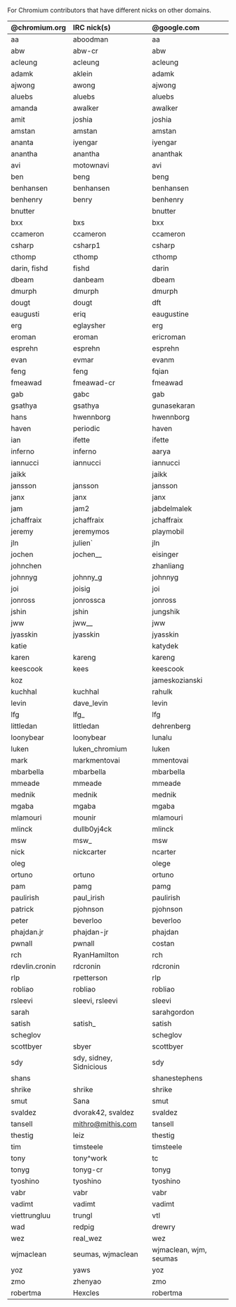 For Chromium contributors that have different nicks on other domains.

| **@chromium.org** | **IRC nick(s)** | **@google.com** |
|:------------------|:----------------|:----------------|
| aa                | aboodman        | aa              |
| abw               | abw-cr          | abw             |
| acleung           | acleung         | acleung         |
| adamk             | aklein          | adamk           |
| ajwong            | awong           | ajwong          |
| aluebs            | aluebs          | aluebs          |
| amanda            | awalker         | awalker         |
| amit              | joshia          | joshia          |
| amstan            | amstan          | amstan          |
| ananta            | iyengar         | iyengar         |
| anantha           | anantha         | ananthak        |
| avi               | motownavi       | avi             |
| ben               | beng            | beng            |
| benhansen         | benhansen       | benhansen       |
| benhenry          | benry           | benhenry        |
| bnutter           |                 | bnutter         |
| bxx               | bxs             | bxx             |
| ccameron          | ccameron        | ccameron        |
| csharp            | csharp1         | csharp          |
| cthomp            | cthomp          | cthomp          |
| darin, fishd      | fishd           | darin           |
| dbeam             | danbeam         | dbeam           |
| dmurph            | dmurph          | dmurph          |
| dougt             | dougt           | dft             |
| eaugusti          | eriq            | eaugustine      |
| erg               | eglaysher       | erg             |
| eroman            | eroman          | ericroman       |
| esprehn           | esprehn         | esprehn         |
| evan              | evmar           | evanm           |
| feng              | feng            | fqian           |
| fmeawad           | fmeawad-cr      | fmeawad         |
| gab               | gabc            | gab             |
| gsathya           | gsathya         | gunasekaran     |
| hans              | hwennborg       | hwennborg       |
| haven             | periodic        | haven           |
| ian               | ifette          | ifette          |
| inferno           | inferno         | aarya           |
| iannucci          | iannucci        | iannucci        |
| jaikk             |                 | jaikk           |
| jansson           | jansson         | jansson         |
| janx              | janx            | janx            |
| jam               | jam2            | jabdelmalek     |
| jchaffraix        | jchaffraix      | jchaffraix      |
| jeremy            | jeremymos       | playmobil       |
| jln               | julien\`        | jln             |
| jochen            | jochen\_\_      | eisinger        |
| johnchen          |                 | zhanliang       |
| johnnyg           | johnny\_g       | johnnyg         |
| joi               | joisig          | joi             |
| jonross           | jonrossca       | jonross         |
| jshin             | jshin           | jungshik        |
| jww               | jww\_\_         | jww             |
| jyasskin          | jyasskin        | jyasskin        |
| katie             |                 | katydek         |
| karen             | kareng          | kareng          |
| keescook          | kees            | keescook        |
| koz               |                 | jameskozianski  |
| kuchhal           | kuchhal         | rahulk          |
| levin             | dave\_levin     | levin           |
| lfg               | lfg\_           | lfg             |
| littledan         | littledan       | dehrenberg      |
| loonybear         | loonybear       | lunalu          |
| luken             | luken_chromium  | luken           |
| mark              | markmentovai    | mmentovai       |
| mbarbella         | mbarbella       | mbarbella       |
| mmeade            | mmeade          | mmeade          |
| mednik            | mednik          | mednik          |
| mgaba             | mgaba           | mgaba           |
| mlamouri          | mounir          | mlamouri        |
| mlinck            | dullb0yj4ck     | mlinck          |
| msw               | msw\_           | msw             |
| nick              | nickcarter      | ncarter         |
| oleg              |                 | olege           |
| ortuno            | ortuno          | ortuno          |
| pam               | pamg            | pamg            |
| paulirish         | paul\_irish      | paulirish       |
| patrick           | pjohnson        | pjohnson        |
| peter             | beverloo        | beverloo        |
| phajdan.jr        | phajdan-jr      | phajdan         |
| pwnall            | pwnall          | costan          |
| rch               | RyanHamilton    | rch             |
| rdevlin.cronin    | rdcronin        | rdcronin        |
| rlp               | rpetterson      | rlp             |
| robliao           | robliao         | robliao         |
| rsleevi           | sleevi, rsleevi | sleevi          |
| sarah             |                 | sarahgordon     |
| satish            | satish\_        | satish          |
| scheglov          |                 | scheglov        |
| scottbyer         | sbyer           | scottbyer       |
| sdy               | sdy, sidney, Sidnicious | sdy     |
| shans             |                 | shanestephens   |
| shrike            | shrike          | shrike          |
| smut              | Sana            | smut            |
| svaldez           | dvorak42, svaldez | svaldez         |
| tansell           | mithro@mithis.com | tansell         |
| thestig           | leiz            | thestig         |
| tim               | timsteele       | timsteele       |
| tony              | tony^work       | tc              |
| tonyg             | tonyg-cr        | tonyg           |
| tyoshino          | tyoshino        | tyoshino        |
| vabr              | vabr            | vabr            |
| vadimt            | vadimt          | vadimt          |
| viettrungluu      | trungl          | vtl             |
| wad               | redpig          | drewry          |
| wez               | real\_wez       | wez             |
| wjmaclean         | seumas, wjmaclean | wjmaclean, wjm, seumas |
| yoz               | yaws            | yoz             |
| zmo               | zhenyao         | zmo             |
| robertma          | Hexcles         | robertma        |
